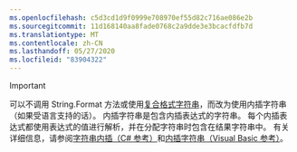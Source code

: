 ```yaml
---
ms.openlocfilehash: c5d3cd1d9f0999e708970ef55d82c716ae086e2b
ms.sourcegitcommit: 11d168140aa8fade0768c2a9dde3e3bcacfdfb7d
ms.translationtype: MT
ms.contentlocale: zh-CN
ms.lasthandoff: 05/27/2020
ms.locfileid: "83904322"
---
```


> [!IMPORTANT] 
> 可以不调用 String.Format 方法或使用[复合格式字符串](/dotnet/standard/base-types/composite-formatting)，而改为使用内插字符串（如果受语言支持的话）。 内插字符串是包含内插表达式的字符串。 每个内插表达式都使用表达式的值进行解析，并在分配字符串时包含在结果字符串中。 有关详细信息，请参阅[字符串内插（C# 参考）](/dotnet/csharp/language-reference/tokens/interpolated)和[内插字符串（Visual Basic 参考）](/dotnet/visual-basic/programming-guide/language-features/strings/interpolated-strings)。 
